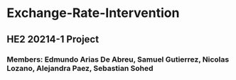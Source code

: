 # Exchange-Rate-Intervention
## HE2 20214-1 Project
### Members: Edmundo Arias De Abreu, Samuel Gutierrez, Nicolas Lozano, Alejandra Paez, Sebastian Sohed
